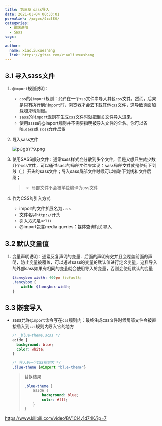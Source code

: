 ```yaml
---
title: 第三章 sass导入
date: 2021-01-04 00:03:01
permalink: /pages/8ce559/
categories:
  - 前端进阶
  - Sass
tags:
  - 
author: 
  name: xiaoliuxuesheng
  link: https://gitee.com/xiaoliuxuesheng
---
```


## 3.1 导入sass文件

1. `@import`规则说明：

   - `css`的`@import`规则：允许在一个`css`文件中导入其他`css`文件。然而，后果是只有执行到`@import`时，浏览器才会去下载其他`css`文件，这导致页面加载起来特别慢。
   - `sass`的`@import`规则在生成`css`文件时就把相关文件导入进来。
   - 使用sass的@import规则并不需要指明被导入文件的全名。你可以省略.sass或.scss文件后缀

2. 导入sass文件

   <img src="https://s1.ax1x.com/2023/07/08/pCg8Y79.png" alt="pCg8Y79.png" border="0" />

3. 使用SASS部分文件：通常sass样式会分散到多个文件，但是又想只生成少数几个css文件，可以通过sass的局部文件来实现：sass局部文件就是使用下划线（_）开头的sass文件；导入sass局部文件时候可以省略下划线和文件后缀；

   > - 局部文件不会被单独编译为css文件

4. 作为CSS的引入方式

   - import的文件扩展名为`.css`
   - 文件名以`http://`开头
   - 引入方式是`url()`
   - @import包含media queries：媒体查询相关导入

## 3.2 默认变量值

1. 变量声明说明：通常反复声明的变量，后面的声明有效并且会覆盖前面的声明，防止变量被覆盖，可以通过sass的变量的默认值进行定义变量，这样导入的外部sass如果有相同的变量就会使用导入的变量，否则会使用默认的变量

   ```scss
   $fancybox-width: 400px !default;
   .fancybox {
       width: $fancybox-width;
   }

## 3.3 嵌套导入

- sass允许`@import`命令写在`css`规则内：最终生成css文件时候局部文件会被直接插入到`css`规则内导入它的地方

  ```scss
  /* _blue-theme.scss */
  aside {
    background: blue;
    color: white;
  }
  ```

  ```scss
  /* 导入到一个CSS规则内 */
  .blue-theme {@import "blue-theme"}
  ```

  > 替换结果
  >
  > ```scss
  > .blue-theme {
  >     aside {
  >         background: blue;
  >         color: #fff;
  >     }
  > }
  > ```
  >

https://www.bilibili.com/video/BV1Ci4y1d74K/?p=7
